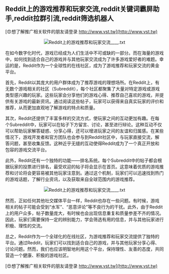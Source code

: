 ## **Reddit上的游戏推荐和玩家交流,reddit关键词霸屏助手,reddit拉群引流,reddit筛选机器人**

[😍想了解推广相关软件的朋友请登录 http://www.vst.tw](http://www.vst.tw)

 <center><img src="https://vst.tw/MP4/tuiguang/png/5.png" alt="Reddit上的游戏推荐和玩家交流____.txt"></center>

在如今数字化时代，游戏已经成为人们生活中不可或缺的一部分。而在海量的游戏中，如何找到适合自己的游戏并与其他玩家交流成为了许多游戏爱好者的难题。幸运的是，Reddit作为一个全球性的在线社区，成为了游戏推荐和玩家交流的黄金平台。

首先，Reddit以其庞大的用户群体成为了推荐游戏的理想场所。在Reddit上，有无数个游戏相关的社区（Subreddit），每个社区都聚集了大量对特定游戏或游戏类型感兴趣的玩家。这些玩家会分享他们的游戏心得、推荐自己喜欢的游戏，并提供有关游戏的最新资讯。通过阅读这些帖子，玩家可以获得来自真实玩家的评价和推荐，从而更加直观地了解游戏的特点和质量。

其次，Reddit还提供了丰富多样的交流方式，使玩家之间的互动更加有趣。在每个Subreddit中，玩家可以在帖子下方留言、讨论，甚至进行辩论。这种互动不仅可以帮助玩家解答疑惑、分享心得，还可以增进玩家之间的友谊和归属感。在某些情况下，游戏开发者和官方团队也会参与到Reddit社区中，与玩家直接交流，解答问题，甚至收集反馈。这种近乎无缝的互动使得Reddit成为了一个真正开放和包容的游戏交流平台。

此外，Reddit还有一个独特的功能——排名系统。每个Subreddit中的帖子都会根据玩家的投票进行排名，最受欢迎的帖子将会显示在首页。这意味着优质的游戏推荐和讨论将会更容易被其他玩家注意到。通过这个机制，玩家们可以迅速找到热门的游戏话题，了解行业资讯，以及获取来自全球范围内的游戏推荐。

 <center><img src="https://vst.tw/MP4/tuiguang/png/6.png" alt="Reddit上的游戏推荐和玩家交流____.txt"></center>

然而，正如任何其他社交媒体平台一样，Reddit也存在一些问题。有时候，游戏相关的帖子可能会受到“水军”、“恶意评论”等不良行为的干扰。此外，由于Reddit上的用户众多，帖子数量庞大，有时候也会出现信息重复和质量参差不齐的情况。因此，玩家们需要保持一定的辨别能力，学会筛选有用的信息，并与其他玩家进行积极、理性的交流。

总之，Reddit作为一个全球化的在线社区，为游戏推荐和玩家交流提供了独特的平台。通过Reddit，玩家们可以找到适合自己的游戏，并与其他玩家分享心得、讨论问题。然而，我们也应该明智地利用这个平台，保持理性、友善的态度，共同营造一个健康、积极的游戏社区。

[😍想了解推广相关软件的朋友请登录 http://www.vst.tw](http://www.vst.tw)



